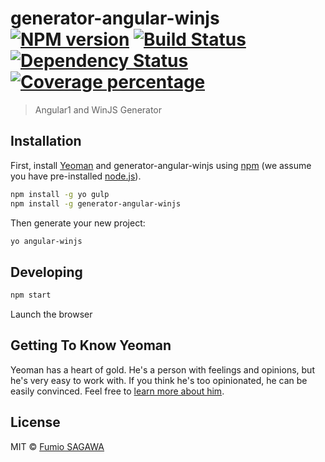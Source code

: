 # generator-angular-winjs [![NPM version][npm-image]][npm-url] [![Build Status][travis-image]][travis-url] [![Dependency Status][daviddm-image]][daviddm-url] [![Coverage percentage][coveralls-image]][coveralls-url]
> Angular1 and WinJS Generator

## Installation

First, install [Yeoman](http://yeoman.io) and generator-angular-winjs using [npm](https://www.npmjs.com/) (we assume you have pre-installed [node.js](https://nodejs.org/)).

```bash
npm install -g yo gulp
npm install -g generator-angular-winjs
```

Then generate your new project:

```bash
yo angular-winjs
```

## Developing

```bash
npm start
```

Launch the browser

## Getting To Know Yeoman

Yeoman has a heart of gold. He&#39;s a person with feelings and opinions, but he&#39;s very easy to work with. If you think he&#39;s too opinionated, he can be easily convinced. Feel free to [learn more about him](http://yeoman.io/).

## License

MIT © [Fumio SAGAWA](www.ashiras.xyz)


[npm-image]: https://badge.fury.io/js/generator-angular-winjs.svg
[npm-url]: https://npmjs.org/package/generator-angular-winjs
[travis-image]: https://travis-ci.org/albatrosary/generator-angular-winjs.svg?branch=master
[travis-url]: https://travis-ci.org/albatrosary/generator-angular-winjs
[daviddm-image]: https://david-dm.org/albatrosary/generator-angular-winjs.svg?theme=shields.io
[daviddm-url]: https://david-dm.org/albatrosary/generator-angular-winjs
[coveralls-image]: https://coveralls.io/repos/albatrosary/generator-angular-winjs/badge.svg
[coveralls-url]: https://coveralls.io/r/albatrosary/generator-angular-winjs
